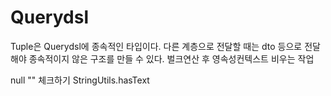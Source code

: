 # Querydsl

Tuple은 Querydsl에 종속적인 타입이다. 다른 계층으로 전달할 때는 dto 등으로 전달해야 종속적이지 않은 구조를 만들 수 있다.
벌크연산 후 영속성컨텍스트 비우는 작업

null "" 체크하기
StringUtils.hasText